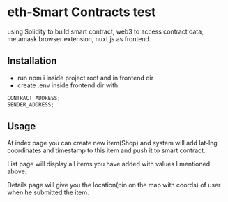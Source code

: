 # eth-Smart Contracts test

using Solidity to build smart contract, web3 to access contract data, metamask browser extension, nuxt.js as frontend.

## Installation

- run npm i inside project root and in frontend dir
- create .env inside frontend dir with:

```js
CONTRACT_ADDRESS;
SENDER_ADDRESS;
```

## Usage

At index page you can create new item(Shop) and system will add lat-lng coordinates and timestamp to this item and push it to smart contract.

List page will display all items you have added with values I mentioned above.

Details page will give you the location(pin on the map with coords) of user when he submitted the item.
